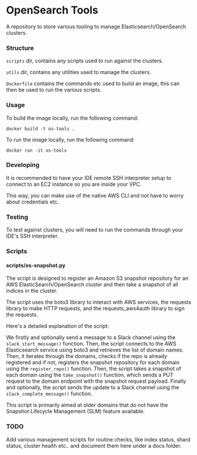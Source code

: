 # OpenSearch Tools

A repository to store various tooling to manage Elasticsearch/OpenSearch clusters.

### Structure

```scripts``` dir, contains any scripts used to run against the clusters.

```utils``` dir, contains any utilities used to manage the clusters.

```Dockerfile``` contains the commands etc used to build an image, this can then be used to run the various scripts.

### Usage

To build the image locally, run the following command:

```docker build -t os-tools .```

To run the image locally, run the following command:

```docker run -it os-tools```

### Developing

It is recommended to have your IDE remote SSH interpreter setup to connect to an EC2 instance so you are inside your VPC. 

This way, you can make use of the native AWS CLI and not have to worry about credentials etc.

### Testing

To test against clusters, you will need to run the commands through your IDE's SSH interpreter.

### Scripts

#### scripts/es-snapshot.py 

The script is designed to register an Amazon S3 snapshot repository for an AWS ElasticSearch/OpenSearch cluster and then take a snapshot of all indices in the cluster. 

The script uses the boto3 library to interact with AWS services, the requests library to make HTTP requests, and the requests_aws4auth library to sign the requests. 

Here's a detailed explanation of the script:

We firstly and optionally send a message to a Slack channel using the `slack_start_message()` function.
Then, the script connects to the AWS Elasticsearch service using boto3 and retrieves the list of domain names. 
Then, it iterates through the domains, checks if the repo is already registered and if not, registers the snapshot repository for each domain using the `register_repo()` function.
Then, the script takes a snapshot of each domain using the `take_snapshot()` function, which sends a PUT request to the domain endpoint with the snapshot request payload.
Finally and optionally, the script sends the update to a Slack channel using the `slack_complete_message()` function.

This script is primarily aimed at older domains that do not have the Snapshot Lifecycle Management (SLM) feature available.

### TODO

Add various management scripts for routine checks, like index status, shard status, cluster health etc.. and document them here under a docs folder.

